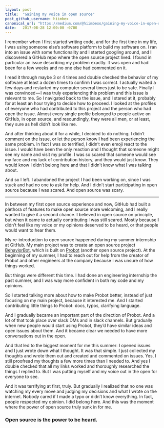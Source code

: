 ```yaml
---
layout: post
title:  "Gaining my voice in open source"
post_github_username: hiimbex
canonical_url: "https://medium.com/@hiimbexo/gaining-my-voice-in-open-source-21c8c1ac0eee"
date:   2017-08-28 12:00:00 -0700
---
```

I remember when I first started writing code, and for the first time in my life, I was using someone else’s software platform to build my software on. I ran into an issue with some functionality and I started googling around, and I discovered a GitHub repo where the open source project lived. I found in particular an issue describing my problem exactly. It was open and had been for a few weeks and no one else had commented on it.

I read it through maybe 3 or 4 times and double checked the behavior of my software at least a dozen times to confirm I was correct. I actually waited a few days and restarted my computer several times just to be safe. Finally I was convinced — I was truly experiencing this problem and this issue is relevant to me. So I navigated back to the issue, and I stared at it, probably for at least an hour trying to decide how to proceed. I looked at the profiles of everyone who had contributed to this project and the person who had open the issue. Almost every single profile belonged to people active on GitHub, in open source, and resoundingly, they were all men, or at least, they sure as hell didn’t look like me.

And after thinking about it for a while, I decided to do nothing. I didn’t comment on the issue, or let the person know I had been experiencing the same problem. In fact I was so terrified, I didn’t even emoji react to the issue. I would have been the only reaction and I thought that someone might see my name and visit my profile. I was so scared that someone would see my face and my lack of contribution history, and they would just know. They would know I didn’t belong here and that I didn’t know what I was talking about.

And so I left. I abandoned the project I had been working on, since I was stuck and had no one to ask for help. And I didn’t start participating in open source because I was scared. And open source was scary.

---

In between my first open source experience and now, GitHub had built a plethora of features to make open source more welcoming, and I really wanted to give it a second chance. I believed in open source on principle, but when it came to actually contributing I was still scared. Mostly because I didn’t feel like my voice or my opinions deserved to be heard, or that people would want to hear them.

My re-introduction to open source happened during my summer internship at GitHub. My main project was to create an open source project [BehaviorBot](https://github.com/behaviorbot), which is built on [Probot](https://github.com/probot) (another open source project). At the beginning of my summer, I had to reach out for help from the creator of Probot and other engineers at the company because I was unsure of how things worked.


But things were different this time. I had done an engineering internship the past summer, and I was way more confident in both my code and my opinions.

So I started talking more about how to make Probot better, instead of just focusing on my main project, because it interested me. And I started contributing little things to Probot: docs, typos, clarifying language.

And I gradually became an important part of the direction of Probot. And a lot of that took place over slack DMs and in slack channels. But gradually when new people would start using Probot, they’d have similar ideas and open issues about them. And it became clear we needed to have more conversations out in the open.

And that led to the biggest moment for me this summer: I opened issues and I just wrote down what I thought. It was that simple. I just collected my thoughts and wrote them out and created and commented on issues. Yes, I still proofread my thoughts a few more times than I needed to. And yes I double checked that all my links worked and thoroughly researched the things I replied to. But I was putting myself and my voice out in the open for everyone to see.

And it was terrifying at first, truly. But gradually I realized that no one was watching my every move and judging my decisions and what I wrote on the internet. Nobody cared if I made a typo or didn’t know everything. In fact, people respected my opinion. I did belong here. And this was the moment where the power of open source truly sunk in for me.

### Open source is the power to be heard.
